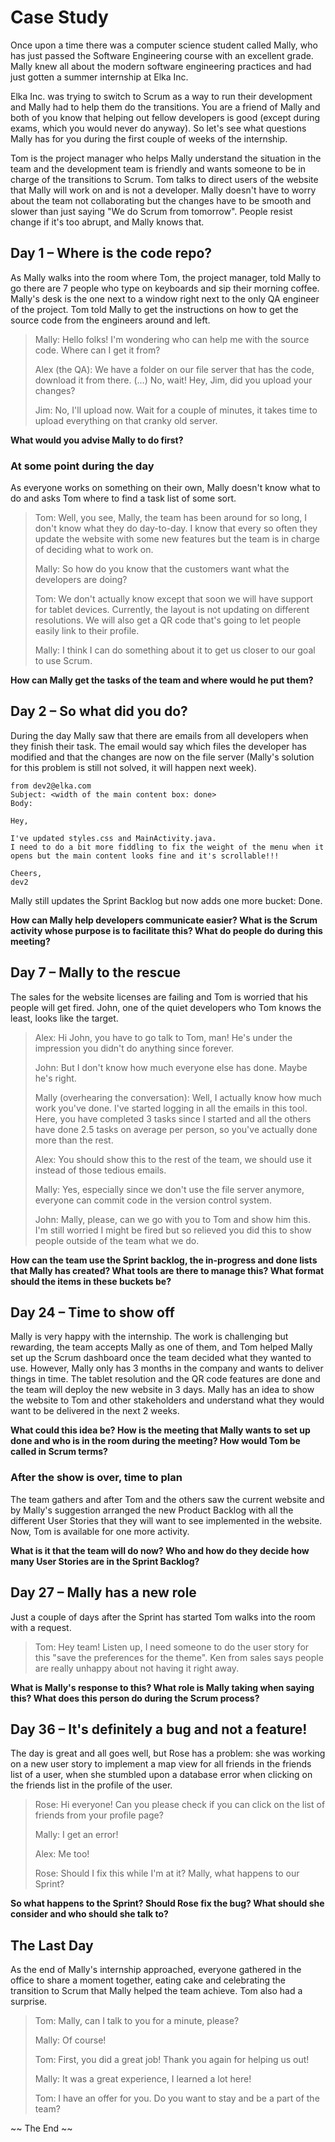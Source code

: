 # Case Study

Once upon a time there was a computer science student called Mally, who has
just passed the Software Engineering course with an excellent grade.
Mally knew all about the modern software engineering practices and had just
gotten a summer internship at Elka Inc.

Elka Inc. was trying to switch to Scrum as a way to run their development and
Mally had to help them do the transitions.
You are a friend of Mally and both of you know that helping out fellow
developers is good (except during exams, which you would never do anyway).
So let's see what questions Mally has for you during the first couple of weeks
of the internship.

Tom is the project manager who helps Mally understand the situation in the team
and the development team is friendly and wants someone to be in charge of the
transitions to Scrum.
Tom talks to direct users of the website that Mally will work on and is not a
developer.
Mally doesn't have to worry about the team not collaborating but the changes
have to be smooth and slower than just saying "We do Scrum from tomorrow".
People resist change if it's too abrupt, and Mally knows that.

## Day 1 – Where is the code repo?

As Mally walks into the room where Tom, the project manager, told Mally to go
there are 7 people who type on keyboards and sip their morning coffee.
Mally's desk is the one next to a window right next to the only QA engineer of
the project.
Tom told Mally to get the instructions on how to get the source code from the
engineers around and left.

> Mally: Hello folks! I'm wondering who can help me with the source code. Where
> can I get it from?
>
> Alex (the QA): We have a folder on our file server that has the code, download
> it from there. (...) No, wait! Hey, Jim, did you upload your changes?
>
> Jim: No, I'll upload now. Wait for a couple of minutes, it takes time to
> upload everything on that cranky old server.

**What would you advise Mally to do first?**

### At some point during the day

As everyone works on something on their own, Mally doesn't know what to do and
asks Tom where to find a task list of some sort.

> Tom: Well, you see, Mally, the team has been around for so long, I don't know
> what they do day-to-day. I know that every so often they update the website
> with
> some new features but the team is in charge of deciding what to work on.
>
> Mally: So how do you know that the customers want what the developers are
> doing?
>
> Tom: We don't actually know except that soon we will have support for tablet
> devices. Currently, the layout is not updating on different resolutions. We
> will
> also get a QR code that's going to let people easily link to their profile.
>
> Mally: I think I can do something about it to get us closer to our goal to use
> Scrum.

**How can Mally get the tasks of the team and where would he put them?**

## Day 2 – So what did you do?

During the day Mally saw that there are emails from all developers when they
finish their task.
The email would say which files the developer has modified and that the changes
are now on the file server (Mally's solution for this problem is still not
solved, it will happen next week).

```
from dev2@elka.com
Subject: <width of the main content box: done>
Body:

Hey,

I've updated styles.css and MainActivity.java.
I need to do a bit more fiddling to fix the weight of the menu when it opens but the main content looks fine and it's scrollable!!!

Cheers,
dev2
```

Mally still updates the Sprint Backlog but now adds one more bucket: Done.

**How can Mally help developers communicate easier? What is the Scrum activity
whose purpose is to facilitate this? What do people do during this meeting?**

## Day 7 – Mally to the rescue

The sales for the website licenses are failing and Tom is worried that his
people will get fired. John, one of the quiet developers who Tom knows the
least, looks like the target.

> Alex: Hi John, you have to go talk to Tom, man! He's under the impression you
> didn't do anything since forever.
>
> John: But I don't know how much everyone else has done. Maybe he's right.
>
> Mally (overhearing the conversation): Well, I actually know how much work
> you've done. I've started logging in all the emails in this tool. Here, you
> have
> completed 3 tasks since I started and all the others have done 2.5 tasks on
> average per person, so you've actually done more than the rest.
>
> Alex: You should show this to the rest of the team, we should use it
> instead of
> those tedious emails.
>
> Mally: Yes, especially since we don't use the file server anymore, everyone
> can commit code in the version control system.
>
> John: Mally, please, can we go with you to Tom and show him this. I'm still
> worried I might be fired but so relieved you did this to show people outside
> of
> the team what we do.

**How can the team use the Sprint backlog, the in-progress and done lists that
Mally has created? What tools are there to manage this? What format should the
items in these buckets be?**

## Day 24 – Time to show off

Mally is very happy with the internship.
The work is challenging but rewarding, the team accepts Mally as one of them,
and Tom helped Mally set up the Scrum dashboard once the team decided what they
wanted to use.
However, Mally only has 3 months in the company and wants to deliver things in
time.
The tablet resolution and the QR code features are done and the team will deploy
the new website in 3 days.
Mally has an idea to show the website to Tom and other stakeholders and
understand what they would want to be delivered in the next 2 weeks.

**What could this idea be? How is the meeting that Mally wants to set up done
and who is in the room during the meeting? How would Tom be called in Scrum
terms?**

### After the show is over, time to plan

The team gathers and after Tom and the others saw the current website and by
Mally's suggestion arranged the new Product Backlog with all the different User
Stories that they will want to see implemented in the website.
Now, Tom is available for one more activity.

**What is it that the team will do now? Who and how do they decide how many User
Stories are in the Sprint Backlog?**

## Day 27 – Mally has a new role

Just a couple of days after the Sprint has started Tom walks into the room with
a request.

> Tom: Hey team! Listen up, I need someone to do the user story for this "save
> the preferences for the theme". Ken from sales says people are really unhappy
> about not having it right away.

**What is Mally's response to this? What role is Mally taking when saying this?
What does this person do during the Scrum process?**

## Day 36 – It's definitely a bug and not a feature!

The day is great and all goes well, but Rose has a problem: she was working on a
new user story to implement a map view for all friends in the friends list of a
user, when she stumbled upon a database error when clicking on the friends list
in the profile of the user.

> Rose: Hi everyone! Can you please check if you can click on the list of
> friends from your profile page?
>
> Mally: I get an error!
>
> Alex: Me too!
>
> Rose: Should I fix this while I'm at it? Mally, what happens to our Sprint?

**So what happens to the Sprint? Should Rose fix the bug? What should she
consider and who should she talk to?**

## The Last Day

As the end of Mally's internship approached, everyone gathered in the office to
share a moment together, eating cake and celebrating the transition to Scrum
that Mally helped the team achieve. Tom also had a surprise.

> Tom: Mally, can I talk to you for a minute, please?
>
> Mally: Of course!
>
> Tom: First, you did a great job! Thank you again for helping us out!
>
> Mally: It was a great experience, I learned a lot here!
>
> Tom: I have an offer for you. Do you want to stay and be a part of the team?

~~ The End ~~
